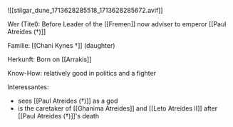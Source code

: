 ![[stilgar_dune_1713628285518_1713628285672.avif]]

Wer (Titel): Before Leader of the [[Fremen]] now adviser to emperor [[Paul Atreides (†)]] 

Familie: [[Chani Kynes †]] (daughter)

Herkunft: Born on [[Arrakis]]

Know-How: relatively good in politics and a fighter 

Interessantes: 
- sees [[Paul Atreides (†)]] as a god 
- is the caretaker of [[Ghanima Atreides]] and [[Leto Atreides II]] after [[Paul Atreides (†)]]'s death